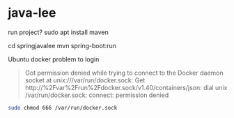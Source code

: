 # java-lee

run project?
sudo apt install maven

cd springjavalee
mvn spring-boot:run

Ubuntu docker problem to login 
>Got permission denied while trying to connect to the Docker daemon socket at unix:///var/run/docker.sock: Get http://%2Fvar%2Frun%2Fdocker.sock/v1.40/containers/json: dial unix /var/run/docker.sock: connect: permission denied
````sh
sudo chmod 666 /var/run/docker.sock
````
